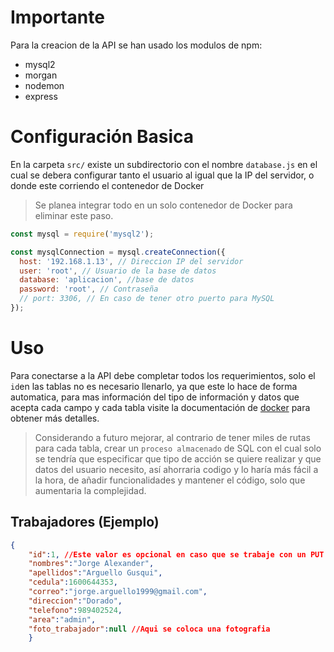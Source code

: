 # Importante
Para la creacion de la API se han usado los modulos de npm:
 - mysql2
 - morgan
 - nodemon
 - express

# Configuración Basica
En la carpeta `src/` existe un subdirectorio con el nombre `database.js` en el cual se debera configurar tanto el usuario al igual que la IP del servidor, o donde este corriendo el contenedor de Docker
> Se planea integrar todo en un solo contenedor de Docker para eliminar este paso.

```javascript
const mysql = require('mysql2');

const mysqlConnection = mysql.createConnection({
  host: '192.168.1.13', // Direccion IP del servidor
  user: 'root', // Usuario de la base de datos
  database: 'aplicacion', //base de datos
  password: 'root', // Contraseña
  // port: 3306, // En caso de tener otro puerto para MySQL
});
```

# Uso
Para conectarse a la API debe completar todos los requerimientos, solo el `id`en las tablas no es necesario llenarlo, ya que este lo hace de forma automatica, para mas información del tipo de información y datos que acepta cada campo y cada tabla visite la documentación de [docker](../docker/README.md) para obtener más detalles.

> Considerando a futuro mejorar, al contrario de tener miles de rutas para cada tabla, crear un `proceso almacenado` de SQL con el cual solo se tendría que especificar que tipo de acción se quiere realizar y que datos del usuario necesito, así ahorraria codigo y lo haría más fácil a la hora, de añadir funcionalidades y mantener el código, solo que aumentaria la complejidad.
## Trabajadores (Ejemplo)
```json
{
    "id":1, //Este valor es opcional en caso que se trabaje con un PUT o un POST
    "nombres":"Jorge Alexander",
    "apellidos":"Arguello Gusqui",
    "cedula":1600644353,
    "correo":"jorge.arguello1999@gmail.com",
    "direccion":"Dorado",
    "telefono":989402524,
    "area":"admin",
    "foto_trabajador":null //Aqui se coloca una fotografia
    }
```